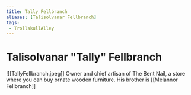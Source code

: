 ```yaml
---
title: Tally Fellbranch
aliases: [Talisolvanar Fellbranch]
tags:
 - TrollskullAlley
---
```

# Talisolvanar "Tally" Fellbranch
![[TallyFellbranch.jpeg]]
Owner and chief artisan of The Bent Nail, a store where you can buy ornate wooden furniture. His brother is [[Melannor Fellbranch]]